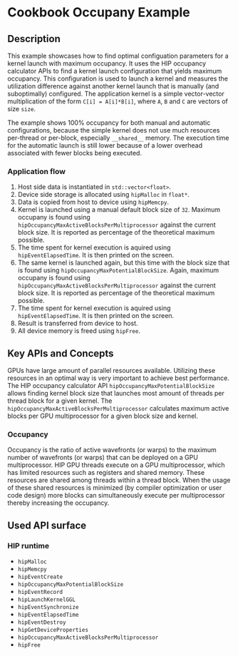 # Cookbook Occupany Example

## Description
This example showcases how to find optimal configuation parameters for a kernel launch with maximum occupancy. It uses the HIP occupancy calculator APIs to find a kernel launch configuration that yields maximum occupancy. This configuration is used to launch a kernel and measures the utilization difference against another kernel launch that is manually (and suboptimally) configured. The application kernel is a simple vector-vector multiplication of the form `C[i] = A[i]*B[i]`, where `A`, `B` and `C` are vectors of size `size`.

The example shows 100% occupancy for both manual and automatic configurations, because the simple kernel does not use much resources per-thread or per-block, especially `__shared__` memory. The execution time for the automatic launch is still lower because of a lower overhead associated with fewer blocks being executed.

### Application flow 
1. Host side data is instantiated in `std::vector<float>`.
2. Device side storage is allocated using `hipMalloc` in `float*`.
3. Data is copied from host to device using `hipMemcpy`.
4. Kernel is launched using a manual default block size of `32`. Maximum occupany is found using `hipOccupancyMaxActiveBlocksPerMultiprocessor` against the current block size. It is reported as percentage of the theoretical maximum possible.
5. The time spent for kernel execution is aquired using `hipEventElapsedTime`. It is then printed on the screen.
6. The same kernel is launched again, but this time with the block size that is found using `hipOccupancyMaxPotentialBlockSize`. Again, maximum occupany is found using `hipOccupancyMaxActiveBlocksPerMultiprocessor` against the current block size. It is reported as percentage of the theoretical maximum possible.
7. The time spent for kernel execution is aquired using `hipEventElapsedTime`. It is then printed on the screen.
8. Result is transferred from device to host.
9. All device memory is freed using `hipFree`.

## Key APIs and Concepts
GPUs have large amount of parallel resources available. Utilizing these resources in an optimal way is very important to achieve best performance. The HIP occupancy calculator API `hipOccupancyMaxPotentialBlockSize` allows finding kernel block size that launches most amount of threads per thread block for a given kernel. The `hipOccupancyMaxActiveBlocksPerMultiprocessor` calculates maximum active blocks per GPU multiprocessor for a given block size and kernel.

### Occupancy
Occupancy is the ratio of active wavefronts (or warps) to the maximum number of wavefronts (or warps) that can be deployed on a GPU multiprocessor. HIP GPU threads execute on a GPU multiprocessor, which has limited resources such as registers and shared memory. These resources are shared among threads within a thread block. When the usage of these shared resources is minimized (by compiler optimization or user code design) more blocks can simultaneously execute per multiprocessor thereby increasing the occupancy.

## Used API surface
### HIP runtime
- `hipMalloc`
- `hipMemcpy`
- `hipEventCreate`
- `hipOccupancyMaxPotentialBlockSize`
- `hipEventRecord`
- `hipLaunchKernelGGL`
- `hipEventSynchronize`
- `hipEventElapsedTime`
- `hipEventDestroy`
- `hipGetDeviceProperties`
- `hipOccupancyMaxActiveBlocksPerMultiprocessor`
- `hipFree`
